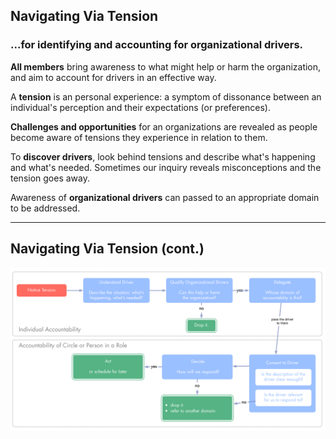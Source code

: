## Navigating Via Tension

### ...for identifying and accounting for organizational drivers.

**All members** bring awareness to what might help or harm the organization, and aim to account for drivers in an effective way. 

A **tension** is an personal experience: a symptom of dissonance between an individual's perception and their expectations (or preferences). 

**Challenges and opportunities** for an organizations are revealed as people become aware of tensions they experience in relation to them.

To **discover drivers**, look behind tensions and describe what's happening and what's needed. Sometimes our inquiry reveals misconceptions and the tension goes away.

Awareness of **organizational drivers** can passed to an appropriate domain to be addressed.

---

## Navigating Via Tension (cont.)


![inline,fit](img/tension-driver-domain/qualify-drivers.png)

